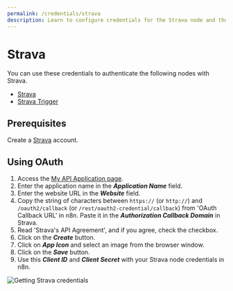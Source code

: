 ```yaml
---
permalink: /credentials/strava
description: Learn to configure credentials for the Strava node and the Strava Trigger node in n8n
---
```


# Strava

You can use these credentials to authenticate the following nodes with Strava.
- [Strava](../../nodes-library/nodes/Strava/README.md)
- [Strava Trigger](../../nodes-library/trigger-nodes/StravaTrigger/README.md)

## Prerequisites

Create a [Strava](https://Strava.com) account.

## Using OAuth

1. Access the [My API Application page](https://www.strava.com/settings/api).
2. Enter the application name in the ***Application Name*** field.
3. Enter the website URL in the ***Website*** field.
4. Copy the string of characters between `https://` (or `http://`) and `/oauth2/callback` (or `/rest/oauth2-credential/callback`) from 'OAuth Callback URL' in n8n. Paste it in the ***Authorization Callback Domain*** in Strava.
5. Read 'Strava's API Agreement', and if you agree, check the checkbox.
6. Click on the ***Create*** button.
7. Click on ***App Icon*** and select an image from the browser window.
8. Click on the ***Save*** button.
9. Use this ***Client ID*** and ***Client Secret*** with your Strava node credentials in n8n.

![Getting Strava credentials](REDACTED)
